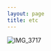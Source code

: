 ```yaml
---
layout: page
title: etc
---
```


![IMG_3717](https://github.com/yd1vf4/yd1vf4.github.io/assets/81041256/5406126d-241e-4e46-98b0-0955174b4b7c)
